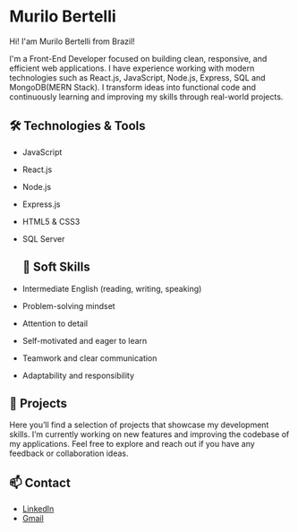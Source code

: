 # Murilo Bertelli

Hi! I'am Murilo Bertelli from Brazil!


I'm a Front-End Developer focused on building clean, responsive, and efficient web applications. I have experience working with modern technologies such as React.js, JavaScript, Node.js, Express, SQL and MongoDB(MERN Stack).
I transform ideas into functional code and continuously learning and improving my skills through real-world projects.

## 🛠️ Technologies & Tools

- JavaScript
- React.js
- Node.js
- Express.js
- HTML5 & CSS3
- SQL Server

  ## 🤝 Soft Skills

- Intermediate English (reading, writing, speaking)
- Problem-solving mindset
- Attention to detail
- Self-motivated and eager to learn
- Teamwork and clear communication
- Adaptability and responsibility


## 📂 Projects

Here you’ll find a selection of projects that showcase my development skills. I’m currently working on new features and improving the codebase of my applications. Feel free to explore and reach out if you have any feedback or collaboration ideas.

## 📫 Contact

- [LinkedIn](https://www.linkedin.com/in/murilo-bertelli/)
- [Gmail](mailto:murilobertelli18@gmail.com)
